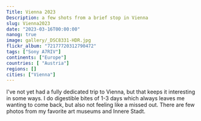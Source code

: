 ```yaml
---
Title: Vienna 2023
Description: a few shots from a brief stop in Vienna
slug: Vienna2023
date: "2023-03-16T00:00:00"
nanog: true
image: gallery/_DSC8331-HDR.jpg
flickr_album: "72177720312790472"
tags: ["Sony A7RIV"]
continents: ["Europe"]
countries: [ "Austria"]
regions: []
cities: ["Vienna"]
---
```


I've not yet had a fully dedicated trip to Vienna, but that keeps it interesting in some ways. I do digestible bites of 1-3 days which always leaves me wanting to come back, but also not feeling like a missed out. There are few photos from my favorite art museums and Innere Stadt.